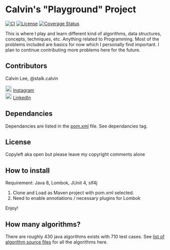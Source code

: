 # Calvin's "Playground" Project

[![CI](https://api.travis-ci.org/stalk-calvin/Java-Algorithms.svg?branch=master)](https://travis-ci.org/stalk-calvin/Java-Algorithms)
[![License](http://img.shields.io/:license-Apache%202-red.svg)](http://www.apache.org/licenses/LICENSE-2.0.txt)
[![Coverage Status](https://coveralls.io/repos/github/stalk-calvin/Java-Algorithms/badge.svg?branch=)](https://coveralls.io/github/stalk-calvin/Java-Algorithms?branch=master)

This is where I play and learn different kind of algorithms, data structures, concepts, techniques, etc. Anything related to Programming. Most of the problems included are basics for now which I personally find important. I plan to continue contributing more problems here for the future.

## Contributors

Calvin Lee, @stalk.calvin

<a href="https://www.instagram.com/stalk.calvin/"><img alt="Add me to Instagram" src="http://www.dep.pa.gov/publishingimages/instagram.png" height="20px" width="20px"/></a> <span><a href="https://www.instagram.com/stalk.calvin/">Instagram</a></span>
<br/>
<a href="https://www.linkedin.com/in/stalkme"><img alt="Add me to Linkedin" src="http://aspyra.com/wp-content/uploads/icon-linkedin-20px.png" height="20px" width="20px"/></a> <span><a href="https://www.linkedin.com/in/stalkme">LinkedIn</a></span>

## Dependancies

Dependancies are listed in the [pom.xml](https://github.com/stalk-calvin/Java-Algorithms/blob/master/pom.xml) file. See dependancies tag.

## License

Copyleft aka open but please leave my copyright comments alone

## How to install

Requirement: Java 8, Lombok, JUnit 4, slf4j

1. Clone and Load as Maven project with pom.xml selected.
2. Need to enable annotiations / necessary plugins for Lombok

Enjoy!

## How many algorithms?

There are roughly 430 java algorithms exists with 710 test cases.
See [list of algorithm source files](script/list_of_src_files) for all the algorithms here.